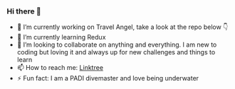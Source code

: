 ### Hi there 👋
- 🔭 I’m currently working on Travel Angel, take a look at the repo below 👇 
- 🌱 I’m currently learning Redux
- 👯 I’m looking to collaborate on anything and everything. I am new to coding but loving it and always up for new challenges and things to learn
- 📫 How to reach me: [Linktree](https://linktr.ee/clovellbsc)
- ⚡ Fun fact: I am a PADI divemaster and love being underwater
